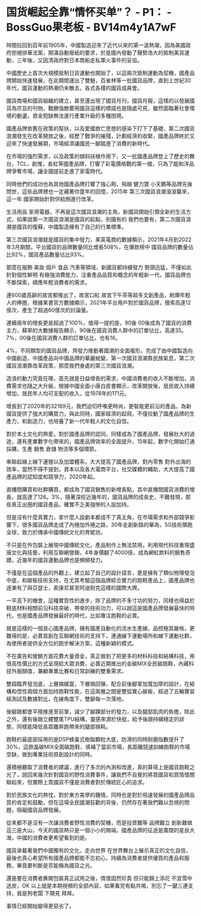 # 国货崛起全靠“情怀买单”？ - P1： - BossGuo果老板 - BV14m4y1A7wF

時間拉回到百年前1905年，中國製造迎來了近代以來的第一波熱潮，因為美國政府拒絕排華法案，期滿自動廢紙的要求，於是國內發動了聲勢浩大的抵制美貨運動，三年後，又因清政府對日本商船走私軍火事件的妥協。

中國歷史上首次大規模抵制日貨運動也開始了，以這兩次抵制運動為契機，國產品牌開始快速發展，在此期間運出了雙魅，百雀林等一批國貨品牌，直到上世紀30年代，國貨運動的熱潮仍未散去，各式各樣的國貨成員會。

國貨商場和國貨組織的建立，甚至還出現了國貨月刊，國貨月報，這樣的以發展國貨為宗旨的刊物，戰勝強敵要用國貨這樣的標語也是隨處可見，雖然面臨著社會環境的動盪，資金短缺無法進行產業升級的多種困境。

國產品牌依舊在政策的幫扶，以及愛國救亡思想的感染下打下了基礎，第二次國貨浪潮發生在改革開放之後，經歷了戰爭的摧殘，計劃經濟的收緊，國產品牌終於又迎來了快速發展期，市場經濟讓國民一腳踏進了消費的新時代。

在市場的強烈需求，以及政策的傾斜扶植作用下，又一批國產品牌登上了歷史的舞台，TCL，創惟，長虹等國產品牌，打響了彩電價格戰的第一槍，只為了能和洋品牌爭奪市場，讓全國提前走進了家電時代。

同時他們的成功也為其他國產品牌打響了強心劑，飛越 健力寶 小天鵝等品牌先後問世，這些品牌裡也一定藏著你童年的回憶，2015年 第三次國貨浪潮滾滾襲來，這一年 國家開始針對供給側進行改革。

生活用品 家用電器，不再是這次國貨浪潮的主角，新國貨開始引領全新的生活方式，如果說第一次國貨浪潮是國貨的起點，別國有的 我們也要有，第二次國貨浪潮是國貨的復蘇，中國製造擁有了自己的行業標準。

第三次國貨浪潮就是國貨的集中發力，某英電商的數據顯示，2021年4月到2022年3月期間，平台國貨的品牌數量同比增長508%，在爆款榜中 國貨品牌的數量佔比92%，國貨產品數量佔比93%。

那麼在服飾 美妝 個戶 食品 汽車等領域，新國貨都持續發力 勢頭迅猛，不僅如此 針對個性鮮明 有極強消費能力，注重產品品質和概念的年輕新一代，國貨品牌也不斷探索，順應年輕消費者的需求。

連600歲高齡的故宮都推出了，故宮口紅 故宮下午茶等超多文創產品，刷爆年輕人的捧圈，根據某書官方數據顯示，2021年平台用戶對於國貨品牌，搜索高達12億次，產生了超過60億次的討論量。

連續兩年的增長更是超過了100%，值得一提的是，90後 00後成為了國貨的消費主力，蘇寧的大數據報告顯示，90後在國貨消費人群中的訂單佔比，高達35。7%，00後在國貨消費人群的訂單佔比，也有16。

4%，不同類型的國貨品牌，齊發力推動著國潮的全面複形，完成了由中國製造向中國創造，中國產品向中國品牌的華麗蛻變，第一次國貨浪潮靠民族氣息，第二次國貨浪潮靠改革政策，那麼我們身處的第三次國貨浪潮。

造浪的動力究竟在哪，首先就是日益增長的需求，中國消費者的收入不斷增加，消費需求也隨之大升級，根據中國全面小康白皮書顯示，改革開放後，居民收入持續增加，居民年人均可支配的收入，從1978年的171元。

增長到了2020年的32189元，我們迫切呼喚更時尚，更智能更前沿的產品，為新國貨提供了強大的購買力，與此同時，國家經濟的起飛，不僅拉動了國產品牌的生產力，和創造力，也培養了新一代年輕人的文化自信。

對於本土文化的熱愛，對於國產品牌的認同，同樣成為了國產品牌，發展壯大的過途，還有產業數字化帶來的，國產品牌效率的全面提升，15年起，數字化開始打通採購，生產 銷售 倉儲 物流等多個環節。

串聯起線上線下運營以及加盟體系，大大提高了國產品牌，對內零售 對外出海的效率，當然不得不提到，資本以及各大電商平台，社交媒體的輔助，大大提高了國產品牌的認知度和競爭力，2020年起。

直播間購買和社群購買，都成為了國貨銷售的新增長點，其中直播間國貨消費的增長，就高達了126。3%，隨著深挖近幾年的，國貨品牌的成長史，不難發現，那些真正出圈的國貨產品，確實不乏美強慘的人設加持。

但是沒有什麼真實力，拿什麼人設劇本都成不了真主角，在市場需求和外部競爭影響下，很多國貨品牌走成了內捲加外捲之路，30年走創新路的華為，5G技術領跑全球，致力於傳承中國傳統文化的育妮坊。

不只是在外包裝上展現中國傳統文化，產品制作上無法禁用，利用現代科技重現盛唐文化與技藝，利用互聯網營銷，4年身價翻了4000倍，成為網紅飲料的銷售奇蹟，近幾年的國貨運動品牌也是頻頻發力。

不僅是在這個產品的外觀上，建立起了自己的設計語言，更是擁有了類似物理發泡中底，和碳板技術支持，在尤其考驗這個品牌綜合實力的跑鞋產品上，國產品牌也逐漸有了與亞瑟士，索康尼甚至阿迪耐克這樣的國際大牌。

一平高下的機會，這種實質性的進步，除了品牌的不多寸功的努力，同樣也得益於鞋底材料相關前沿科技突破，帶來的技術功力，可以說這是國產品牌發展最快的時代，也是國產品牌發展最好的時代，比如專注跑鞋的必賣。

就是這樣的一個良心國產品牌，擁有國產自動化的流水生產線，品控極其嚴格，更難得的是，必賣首創在互聯網技術的支持下，連通線下運動場所和線下運動社群，為使用者提供全方位的跑步解決方案，這種新穎的模式。

不在廣告和營銷方面花費大量資金，真正做到了把更多的材料科技和結構科技，用很高性價比的方式呈現給大眾消費，必賣近期推出的金碳MIX全民碳跑鞋，內藏科技外服顏值，兼顧專業比賽和日常訓練的雙重需求。

雙超臨界發泡底，上層搞緩震，下層搞回彈，配合前後腳掌加寬加厚的設計，在結構和悟性兩個方面加持跑鞋性能，在這兩層之間是雙弧實心碳板，經過了五輪實習組測試及數據對比，在線角度下，雙腳每一次落地。

後腳跟都會平穩推進至前掌，減少了腳踝部分的發力，以及腿部肌肉的負擔，除此之外，還有後跟立體雙尾TPU結構，靈感來源於快挺，給予後跟持續穩定的狀態，同樣能降低長距離奔跑帶來的腿部損耗。

跑鞋的最底部採用的是DSP蜂巢式樹脂顆粒大底，防滑的同時耐磨指數提升了30%，這款晶碳MIX全面碳跑鞋，填補了當前市場，長距離競速訓練跑鞋的市場空缺，做到專業技術原創設計的同時。

還積極聽取了消費者的建議，進行了多次的內測和改進，真的算得上是國貨跑鞋之光了，說回來幾次針對國貨的野性消費事件，讓我們不自覺的將買國貨和買情懷關聯起來，但實際上買國貨不僅是消費者對於傳統匠心的追求。

對於民族文化的熱忱，對於東方美學的鍾情，同時也是對於飛速發展的國產品牌品質的肯定和鼓勵，但在這場全民國潮狂歡的背後，仍然存在著我們難以忽視的問題，阻礙國貨品牌發展。

從來都不是沒有一次讓消費者野性消費的契機，而是投資難等 品牌難立 創新難做這三座大山，今天的國貨熱只是一個小小的開端，國產品牌的征途是廣闊的星辰大海，中國的消費者更希望看到的是。

國貨承載著我們中國獨有的文化，走向世界 在世界舞台上展示真正的文化自信，最後也真心希望所有國產品牌都能不忘初心，持續為消費者提供優質的產品和服務，畢竟要判斷是否能稱為國貨之光。

還是要在消費者撕開包裝真正試用之後，情懷固然珍貴 但只能錦上添花 不宜雪中送炭，OK 以上就是本期視頻的全部內容，如果看完有點共鳴，別忘了一鍵三連支持，我是狗老闆 下期見 拜拜。

事情已經開始變得更惡劣了。